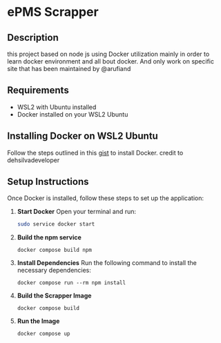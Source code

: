 # ePMS Scrapper 

## Description
this project based on node js using Docker utilization mainly in order to learn docker environment and all bout docker. And only work on specific site that has been maintained by @arufiand

## Requirements
- WSL2 with Ubuntu installed
- Docker installed on your WSL2 Ubuntu

## Installing Docker on WSL2 Ubuntu

Follow the steps outlined in this [gist](https://gist.github.com/dehsilvadeveloper/c3bdf0f4cdcc5c177e2fe9be671820c7) to install Docker.
credit to dehsilvadeveloper

## Setup Instructions

Once Docker is installed, follow these steps to set up the application:

1. **Start Docker**
   Open your terminal and run:
   ```sh
   sudo service docker start
    ```
2. **Build the npm service** 
    ```shell
    docker compose build npm
    ```
   
3. **Install Dependencies**
   Run the following command to install the necessary dependencies:
    ```shell
    docker compose run --rm npm install
    ```

4. **Build the Scrapper Image**
    ```shell 
    docker compose build
    ```
   
5. **Run the Image**
    ```shell
    docker compose up
    ```